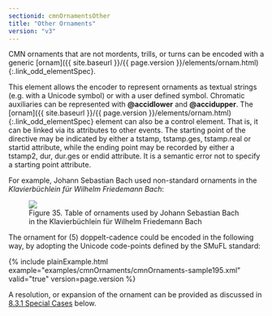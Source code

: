 ```yaml
---
sectionid: cmnOrnamentsOther
title: "Other Ornaments"
version: "v3"
---
```




CMN ornaments that are not mordents, trills, or turns can be encoded with a generic
[ornam]({{ site.baseurl }}/{{ page.version }}/elements/ornam.html){:.link_odd_elementSpec}.

This element allows the encoder to represent ornaments as textual strings (e.g. with
a
Unicode symbol) or with a user defined symbol. Chromatic auxiliaries can be represented
with
**@accidlower** and **@accidupper**. The [ornam]({{ site.baseurl }}/{{ page.version }}/elements/ornam.html){:.link_odd_elementSpec} element can
also be a control element. That is, it can be linked via its attributes to other events.
The
starting point of the directive may be indicated by either a tstamp, tstamp.ges, tstamp.real
or startid attribute, while the ending point may be recorded by either a tstamp2,
dur, dur.ges
or endid attribute. It is a semantic error not to specify a starting point attribute.

For example, Johann Sebastian Bach used non-standard ornaments in the *Klavierbüchlein
für Wilhelm Friedemann Bach*:

<figure class="figure"><img src="{{ site.baseurl }}/Images/modules/cmnOrnaments/JSBtableofornaments.jpg" class="img-responsive"><figcaption class="figure-caption">Figure 35. Table of ornaments used by Johann Sebastian Bach in the Klavierbüchlein für Wilhelm
      Friedemann Bach
   </figcaption>
</figure>
The ornament for <span class="q">(5) doppelt-cadence</span> could be encoded in the following way, by
adopting the Unicode code-points defined by the SMuFL standard:

{% include plainExample.html example="examples/cmnOrnaments/cmnOrnaments-sample195.xml" valid="true" version=page.version %}

A resolution, or expansion of the ornament can be provided as discussed in <a class="link_ptr" title="Special Cases" href="{{ site.baseurl }}/{{ page.version }}/guidelines/cmnOrnaments.html#cmnOrnamentsTrillsSpecial">8.3.1 Special Cases</a> below.

